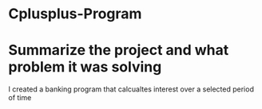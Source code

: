 # Cplusplus-Program

# Summarize the project and what problem it was solving
I created a banking program that calcualtes interest over a selected period of time
